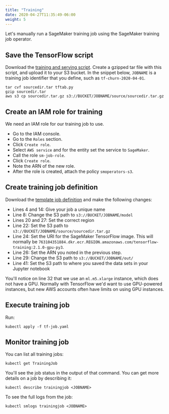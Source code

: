 ```yaml
---
title: "Training"
date: 2020-04-27T11:35:49-06:00
weight: 5
---
```


Let's manually run a SageMaker training job using the SageMaker training job operator.

## Save the TensorFlow script

Download the [training and serving script](/files/tftab.py).  Create a gzipped tar file with this script, and upload it to your S3 bucket.  In the snippet below, `JOBNAME` is a training job identifier that you define, such as `tf-churn-2020-04-01`.

    tar cvf sourcedir.tar tftab.py
    gzip sourcedir.tar
    aws s3 cp sourcedir.tar.gz s3://BUCKET/JOBNAME/source/sourcedir.tar.gz

## Create an IAM role for training

We need an IAM role for our training job to use.

* Go to the IAM console.
* Go to the `Roles` section.
* Click `Create role`.
* Select `AWS service` and for the entity set the service to `SageMaker`.
* Call the role `sm-job-role`.
* Click `Create role`.
* Note the ARN of the new role.
* After the role is created, attach the policy `smoperators-s3`.

## Create training job definition

Download the [template job definition](/files/tf-job.yaml) and make the following changes:

* Lines 4 and 14: Give your job a unique name
* Line 8: Change the S3 path to `s3://BUCKET/JOBNAME/model`
* Lines 20 and 27: Set the correct region
* Line 22: Set the S3 path to `s3://BUCKET/JOBNAME/source/sourcedir.tar.gz`
* Line 24: Set the URI for the SageMaker TensorFlow image.  This will normally be `763104351884.dkr.ecr.REGION.amazonaws.com/tensorflow-training:2.1.0-gpu-py3`.
* Line 26: Set the ARN you noted in the previous step.
* Line 29: Change the S3 path to `s3://BUCKET/JOBNAME/out/`
* Line 41: Set the S3 path to where you saved the data sets in your Jupyter notebook

You'll notice on line 32 that we use an `ml.m5.xlarge` instance, which does not have a GPU.  Normally with TensorFlow we'd want to use GPU-powered instances, but new AWS accounts often have limits on using GPU instances.

## Execute training job 

Run:

    kubectl apply -f tf-job.yaml

## Monitor training job

You can list all training jobs:

    kubectl get TrainingJob

You'll see the job status in the output of that command.  You can get more details on a job by describing it:

    kubectl describe trainingjob <JOBNAME>

To see the full logs from the job:

    kubectl smlogs trainingjob <JOBNAME>



